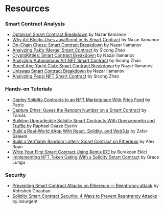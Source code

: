# Resources

### Smart Contract Analysis
* [Optimism Smart Contract Breakdown](https://betterprogramming.pub/optimism-smart-contract-breakdown-18f87a7b1823) by Nazar Ilamanov
* [Why Art Blocks Uses JavaScript in Its Smart Contract](https://betterprogramming.pub/why-art-blocks-uses-javascript-in-its-smart-contract-e252ceb4cf93) by Nazar Ilamanov
* [On-Chain Chess: Smart Contract Breakdown](https://betterprogramming.pub/on-chain-chess-smart-contract-breakdown-7d01cdaaeb54) by Nazar Ilamanov
* [Analyzing Pak’s ‘Merge’ Smart Contract](https://betterprogramming.pub/analyzing-paks-merge-smart-contract-7e437b66077c) by Sicong Zhao
* [CryptoKitties: Smart Contract Breakdown](https://betterprogramming.pub/cryptokitties-smart-contract-breakdown-2c3c250d33f6) by Nazar Ilamanov
* [Analyzing Autonomous Art NFT Smart Contract](https://betterprogramming.pub/analyzing-autonomous-art-nft-smart-contract-aa4547b31eb3) by Sicong Zhao
* [Bored Ape Yacht Club: Smart Contract Breakdown](https://betterprogramming.pub/bored-ape-yacht-club-smart-contract-breakdown-6c254c774394) by Nazar Ilamanov
* [Uniswap Smart Contract Breakdown](https://betterprogramming.pub/uniswap-smart-contract-breakdown-ea20edf1a0ff) by Nazar Ilamanov
* [Analyzing Pepsi NFT Smart Contract](https://betterprogramming.pub/nft-beginner-tutorial-pepsi-nft-smart-contract-explained-962721b7361a) by Sicong Zhao


### Hands-on Tutorials

* [Deploy Solidity Contracts to an NFT Marketplace With Price Feed](https://betterprogramming.pub/solidity-contracts-for-an-nft-marketplace-5a706bb94486) by Patric
* [Capture Ether: Guess the Random Number on a Smart Contract](https://betterprogramming.pub/capture-the-ether-guess-the-random-number-2ebb8c9c0347) by Tomás
* [Building Upgradeable Solidity Smart Contracts With Openzeppelin and Truffle
](https://betterprogramming.pub/building-upgradeable-solidity-smart-contracts-using-openzeppelin-and-truffle-44219ea6684f) by Raphael Osaze Eyerin
* [Build a Real-World dApp With React, Solidity, and Web3.js](https://betterprogramming.pub/blockchain-introduction-using-real-world-dapp-react-solidity-web3-js-546471419955) by Zafar Saleem
* [Build a Verifiably Random Lottery Smart Contract on Ethereum](https://betterprogramming.pub/build-a-verifiably-random-lottery-smart-contract-on-ethereum-c1daacc1ca4e) by Alex Roan
* [Write Your First Smart Contract Using Remix IDE](https://betterprogramming.pub/developing-a-smart-contract-by-using-remix-ide-81ff6f44ba2f) by Burakcan Ekici
* [Implementing NFT Token Gating With a Solidity Smart Contract](https://betterprogramming.pub/implementing-the-concept-of-nft-token-gating-with-a-solidity-smart-contract-35cc77e45315) by Grace Lungu



### Security

* [Preventing Smart Contract Attacks on Ethereum — Reentrancy attack](https://betterprogramming.pub/preventing-smart-contract-attacks-on-ethereum-a-code-analysis-bf95519b403a) by Abhishek Chauhan
* [Solidity Smart Contract Security: 4 Ways to Prevent Reentrancy Attacks](https://betterprogramming.pub/solidity-smart-contract-security-preventing-reentrancy-attacks-fc729339a3ff) by insurgent




